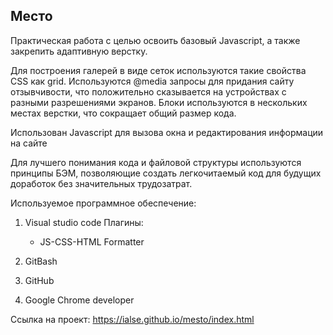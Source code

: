 Место
-----

Практическая работа с целью освоить базовый Javascript, а также закрепить адаптивную верстку.

Для построения галерей в виде сеток используются такие свойства CSS как grid. Используются @media запросы для придания сайту отзывчивости, что положительно сказывается на устройствах с разными разрешениями экранов. Блоки используются в нескольких местах верстки, что сокращает общий размер кода. 

Использован Javascript для вызова окна и редактирования информации на сайте

Для лучшего понимания кода и файловой структуры используются принципы БЭМ, позволяющие создать легкочитаемый код для будущих доработок без значительных трудозатрат.

Используемое программное обеспечение:
1. Visual studio code
    Плагины:
    * JS-CSS-HTML Formatter

2. GitBash
4. GitHub
5. Google Chrome developer

Ссылка на проект: https://ialse.github.io/mesto/index.html